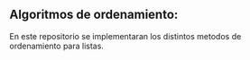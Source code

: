 ## Algoritmos de ordenamiento:

En este repositorio se implementaran los distintos metodos de ordenamiento para listas.
